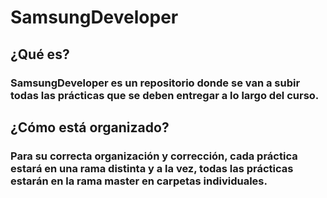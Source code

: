 # SamsungDeveloper
## ¿Qué es?
### SamsungDeveloper es un repositorio donde se van a subir todas las prácticas que se deben entregar a lo largo del curso.

## ¿Cómo está organizado?
### Para su correcta organización y corrección, cada práctica estará en una rama distinta y a la vez, todas las prácticas estarán en la rama master en carpetas individuales.

